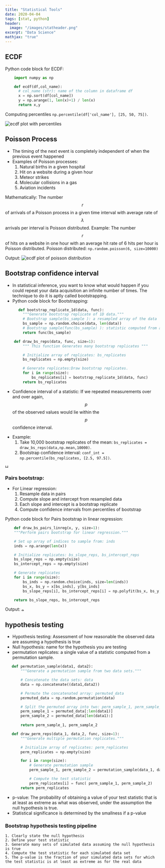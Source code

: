 ```yaml
---
title: "Statistical Tools"
date: 2020-04-04
tags: [stat, python]
header:
  image: "/images/statheader.png"
excerpt: "Data Science"
mathjax: "true"
---
```


## ECDF
Python code block for ECDF:
```python
    import numpy as np

    def ecdf(df,col_name):  
      # col_name (str): name of the column in dataframe df 
      x = np.sort(df[col_name])
      y = np.arange(1, len(x)+1) / len(x)
      return x,y
```
Computing percentiles `np.percentile(df['col_name'], [25, 50, 75])`.

<img src="{{ site.url }}{{ site.baseurl }}/images/ecdf.png" alt="ecdf plot with percentiles">

## Poisson Process
* The timing of the next event is completely independent of when the previous event happened
* Examples of Poisson processes:
  1. Natural births in a given hospital
  2. Hit on a website during a given hour
  3. Meteor strikes
  4. Molecular collisions in a gas
  5. Aviation incidents
  
Mathematically: The number $$r$$ of arrivals of a Poisson process in a given time interval with average rate of $$λ$$ arrivals
per interval is Poisson distributed.
Example: The number $$r$$ of hits on a website in one hour with an average hit rate of 6 hits per hour is Poisson distributed.
Poisson distributed: `np.random.poisson(6, size=10000) `

Output:
<img src="{{ site.url }}{{ site.baseurl }}/images/posision.png" alt="ecdf plot of poisson distribution">

## Bootstrap confidence interval
* In statistical inference, you want to know what would happen if you could repeat your data acquisition an infinite number of times. The technique to do it is aptly called bootstrapping.
* Python code block for Bootstrapping:
```python
      def bootstrap_replicate_1d(data, func):
        """Generate bootstrap replicate of 1D data."""
        # Bootstrap sample(bs_sample ): a resampled array of the data
        bs_sample = np.random.choice(data, len(data)) 
        # Bootstrap sample(func(bs_sample) ): statistic computed from a resampled array
        return func(bs_sample)
```
```python  
    def draw_bs_reps(data, func, size=1):
        """ This function Generates many bootstrap replicates """

        # Initialize array of replicates: bs_replicates
        bs_replicates = np.empty(size)

        # Generate replicates:Draw bootstrap replicates.
        for i in range(size):
            bs_replicates[i] = bootstrap_replicate_1d(data, func)
        return bs_replicates  
```

+ Confidence interval of a statistic: If we repeated measurements over and over again, $$p%$$ of the observed values would lie within the $$p%$$ confidence interval.
- Example:
   1. Take 10,000 bootstrap replicates of the mean:  `bs_replicates = draw_bs_reps(data,np.mean,10000)`.
   2. Bootstrap confidence interval: `conf_int = np.percentile(bs_replicates, [2.5, 97.5])`.
   
<img src="{{ site.url }}{{ site.baseurl }}/images/bootstrap.png"  height="10"  alt="Histogram showing bootstrap replicates in 95 confidence interval">

### Pairs bootstrap:
* For Linear regression:
  1. Resample data in pairs
  2. Compute slope and intercept from resampled data
  3. Each slope and intercept is a bootstrap replicate
  4. Compute confidence intervals from percentiles of bootstrap
 
 Python code block for Pairs bootstrap in linear regression:
```python
    def draw_bs_pairs_linreg(x, y, size=1):
    """Perform pairs bootstrap for linear regression."""

    # Set up array of indices to sample from: inds
    inds = np.arange(len(x))

    # Initialize replicates: bs_slope_reps, bs_intercept_reps
    bs_slope_reps = np.empty(size)
    bs_intercept_reps = np.empty(size)

    # Generate replicates
    for i in range(size):
        bs_inds = np.random.choice(inds, size=len(inds))
        bs_x, bs_y = x[bs_inds], y[bs_inds]
        bs_slope_reps[i], bs_intercept_reps[i] = np.polyfit(bs_x, bs_y,1)

    return bs_slope_reps, bs_intercept_reps
```
Output:
<img src="{{ site.url }}{{ site.baseurl }}/images/pairbootstrap.svg" height="10" alt="ecdf plot of pair bootsrap for linear regression">

## hypothesis testing
   * Hypothesis testing: Assessment of how reasonable the observed data are assuming a hypothesis is true
   * Null hypothesis: name for the hypothesis you are testing
   * permutation replicates:  a single value of a statistic computed from a permutation sample.
   
```python
   def permutation_sample(data1, data2):
       """Generate a permutation sample from two data sets."""

       # Concatenate the data sets: data
       data = np.concatenate((data1,data2))

       # Permute the concatenated array: permuted_data
       permuted_data = np.random.permutation(data)

       # Split the permuted array into two: perm_sample_1, perm_sample_2
       perm_sample_1 = permuted_data[:len(data1)]
       perm_sample_2 = permuted_data[len(data1):]
       
       return perm_sample_1, perm_sample_2
```
```python
   def draw_perm_reps(data_1, data_2, func, size=1):
       """Generate multiple permutation replicates."""

       # Initialize array of replicates: perm_replicates
       perm_replicates = np.empty(size)

       for i in range(size):
           # Generate permutation sample
           perm_sample_1, perm_sample_2 = permutation_sample(data_1, data_2)

           # Compute the test statistic
           perm_replicates[i] = func( perm_sample_1, perm_sample_2)
       return perm_replicates
```
   * p-value: The probability of obtaining a value of your test statistic that is at least as extreme as what was observed, under the assumption the null hypothesis is true.
   * Statistical significance is determined by the smallness if a p-value
### Bootstrap hypothesis testing pipeline
    1. Clearly state the null hypothesis 
    2. Define your test statistic
    3. Generate many sets of simulated data assuming the null hypothesis is true
    4. Compute the test statistic for each simulated data set
    5. The p-value is the fraction of your simulated data sets for which the test statistic is at least as extreme as for the real data
    
    
    
    
    
    
    
    
    
